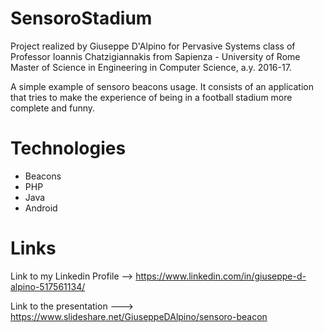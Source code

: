 # SensoroStadium

Project realized by Giuseppe D'Alpino for Pervasive Systems class of Professor Ioannis Chatzigiannakis from Sapienza - University of Rome Master of Science in Engineering in Computer Science, a.y. 2016-17.

A simple example of sensoro beacons usage. It consists of an application that tries to make the experience of being in a football stadium more complete and funny.

# Technologies

- Beacons
- PHP
- Java
- Android


# Links

Link to my Linkedin Profile --> https://www.linkedin.com/in/giuseppe-d-alpino-517561134/

Link to the presentation ---> https://www.slideshare.net/GiuseppeDAlpino/sensoro-beacon


